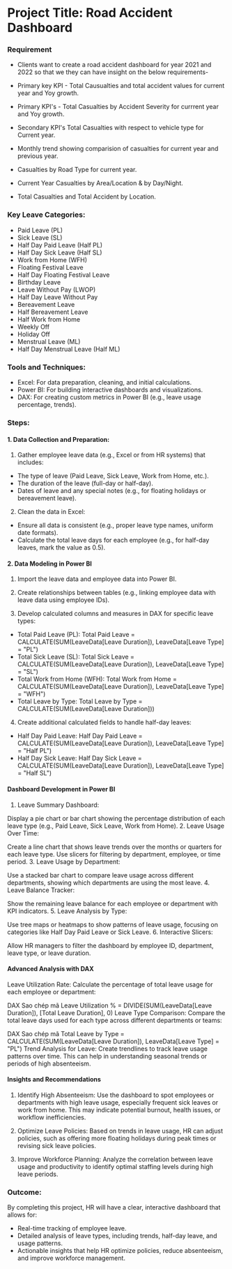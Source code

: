 # Project Title: Road Accident Dashboard

### Requirement
- Clients want to create a road accident dashboard for year 2021 and 2022  so that we they can have insight on the below requirements-

- Primary key  KPI - Total Causualties and total accident values for current year and Yoy growth.
- Primary KPI's - Total Casualties by Accident Severity for currrent year and Yoy growth.
- Secondary KPI's Total Casualties with respect to vehicle type for Current year.
- Monthly trend showing comparision of casualties for current year and previous year.
- Casualties by Road Type for current year.
- Current Year Casualties by Area/Location & by Day/Night.
- Total Casualties and Total Accident by Location.


### Key Leave Categories:

- Paid Leave (PL)
- Sick Leave (SL)
- Half Day Paid Leave (Half PL)
- Half Day Sick Leave (Half SL)
- Work from Home (WFH)
- Floating Festival Leave
- Half Day Floating Festival Leave
- Birthday Leave
- Leave Without Pay (LWOP)
- Half Day Leave Without Pay
- Bereavement Leave
- Half Bereavement Leave
- Half Work from Home
- Weekly Off
- Holiday Off
- Menstrual Leave (ML)
- Half Day Menstrual Leave (Half ML)


### Tools and Techniques:

- Excel: For data preparation, cleaning, and initial calculations.
- Power BI: For building interactive dashboards and visualizations.
- DAX: For creating custom metrics in Power BI (e.g., leave usage percentage, trends).
  

### Steps:

#### 1. Data Collection and Preparation:

1. Gather employee leave data (e.g., Excel or from HR systems) that includes:
- The type of leave (Paid Leave, Sick Leave, Work from Home, etc.).
- The duration of the leave (full-day or half-day).
- Dates of leave and any special notes (e.g., for floating holidays or bereavement leave).
2. Clean the data in Excel:
- Ensure all data is consistent (e.g., proper leave type names, uniform date formats).
- Calculate the total leave days for each employee (e.g., for half-day leaves, mark the value as 0.5).

#### 2. Data Modeling in Power BI
1. Import the leave data and employee data into Power BI.

2. Create relationships between tables (e.g., linking employee data with leave data using employee IDs).

3. Develop calculated columns and measures in DAX for specific leave types:

- Total Paid Leave (PL):
Total Paid Leave = CALCULATE(SUM(LeaveData[Leave Duration]), LeaveData[Leave Type] = "PL")
- Total Sick Leave (SL):
Total Sick Leave = CALCULATE(SUM(LeaveData[Leave Duration]), LeaveData[Leave Type] = "SL")
- Total Work from Home (WFH):
Total Work from Home = CALCULATE(SUM(LeaveData[Leave Duration]), LeaveData[Leave Type] = "WFH")
- Total Leave by Type:
Total Leave by Type = CALCULATE(SUM(LeaveData[Leave Duration]))

4. Create additional calculated fields to handle half-day leaves:
- Half Day Paid Leave:
Half Day Paid Leave = CALCULATE(SUM(LeaveData[Leave Duration]), LeaveData[Leave Type] = "Half PL")
- Half Day Sick Leave:
Half Day Sick Leave = CALCULATE(SUM(LeaveData[Leave Duration]), LeaveData[Leave Type] = "Half SL")
  
#### Dashboard Development in Power BI
1. Leave Summary Dashboard:

Display a pie chart or bar chart showing the percentage distribution of each leave type (e.g., Paid Leave, Sick Leave, Work from Home).
2. Leave Usage Over Time:

Create a line chart that shows leave trends over the months or quarters for each leave type.
Use slicers for filtering by department, employee, or time period.
3. Leave Usage by Department:

Use a stacked bar chart to compare leave usage across different departments, showing which departments are using the most leave.
4. Leave Balance Tracker:

Show the remaining leave balance for each employee or department with KPI indicators.
5. Leave Analysis by Type:

Use tree maps or heatmaps to show patterns of leave usage, focusing on categories like Half Day Paid Leave or Sick Leave.
6. Interactive Slicers:

Allow HR managers to filter the dashboard by employee ID, department, leave type, or leave duration.

#### Advanced Analysis with DAX
Leave Utilization Rate:
Calculate the percentage of total leave usage for each employee or department:

DAX
Sao chép mã
Leave Utilization % = DIVIDE(SUM(LeaveData[Leave Duration]), [Total Leave Duration], 0)
Leave Type Comparison:
Compare the total leave days used for each type across different departments or teams:

DAX
Sao chép mã
Total Leave by Type = CALCULATE(SUM(LeaveData[Leave Duration]), LeaveData[Leave Type] = "PL")
Trend Analysis for Leave:
Create trendlines to track leave usage patterns over time. This can help in understanding seasonal trends or periods of high absenteeism.

#### Insights and Recommendations
1. Identify High Absenteeism:
Use the dashboard to spot employees or departments with high leave usage, especially frequent sick leaves or work from home. This may indicate potential burnout, health issues, or workflow inefficiencies.

2. Optimize Leave Policies:
Based on trends in leave usage, HR can adjust policies, such as offering more floating holidays during peak times or revising sick leave policies.

3. Improve Workforce Planning:
Analyze the correlation between leave usage and productivity to identify optimal staffing levels during high leave periods.

### Outcome:

By completing this project, HR will have a clear, interactive dashboard that allows for:

- Real-time tracking of employee leave.
- Detailed analysis of leave types, including trends, half-day leave, and usage patterns.
- Actionable insights that help HR optimize policies, reduce absenteeism, and improve workforce management.
